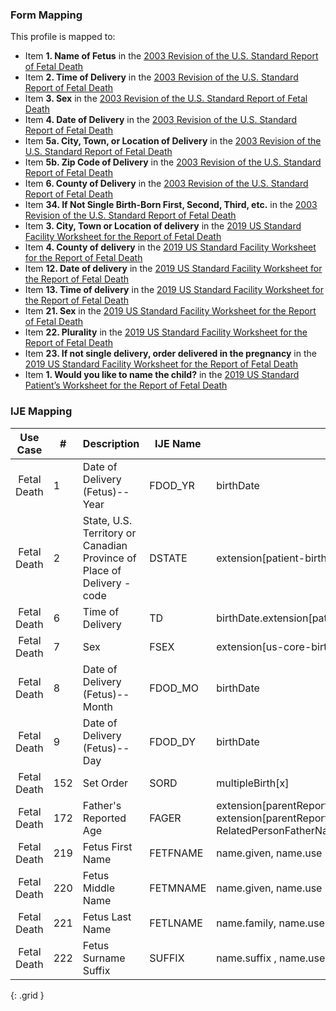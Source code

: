 ### Form Mapping
This profile is mapped to:
 * Item **1. Name of Fetus** in the [2003 Revision of the U.S. Standard Report of Fetal Death](https://www.cdc.gov/nchs/data/dvs/FDEATH11-03finalACC.pdf)
 * Item **2. Time of Delivery** in the [2003 Revision of the U.S. Standard Report of Fetal Death](https://www.cdc.gov/nchs/data/dvs/FDEATH11-03finalACC.pdf)
 * Item **3. Sex** in the [2003 Revision of the U.S. Standard Report of Fetal Death](https://www.cdc.gov/nchs/data/dvs/FDEATH11-03finalACC.pdf)
 * Item **4. Date of Delivery** in the [2003 Revision of the U.S. Standard Report of Fetal Death](https://www.cdc.gov/nchs/data/dvs/FDEATH11-03finalACC.pdf)
 * Item **5a. City, Town, or Location of Delivery** in the [2003 Revision of the U.S. Standard Report of Fetal Death](https://www.cdc.gov/nchs/data/dvs/FDEATH11-03finalACC.pdf)
 * Item **5b. Zip Code of Delivery** in the [2003 Revision of the U.S. Standard Report of Fetal Death](https://www.cdc.gov/nchs/data/dvs/FDEATH11-03finalACC.pdf)
 * Item **6. County of Delivery** in the [2003 Revision of the U.S. Standard Report of Fetal Death](https://www.cdc.gov/nchs/data/dvs/FDEATH11-03finalACC.pdf)
 * Item **34. If Not Single Birth-Born First, Second, Third, etc.** in the [2003 Revision of the U.S. Standard Report of Fetal Death](https://www.cdc.gov/nchs/data/dvs/FDEATH11-03finalACC.pdf)
 * Item **3. City, Town or Location of delivery** in the [2019 US Standard Facility Worksheet for the Report of Fetal Death](https://www.cdc.gov/nchs/data/dvs/fetal-death-facility-worksheet-2019-508.pdf)
 * Item **4. County of delivery** in the [2019 US Standard Facility Worksheet for the Report of Fetal Death](https://www.cdc.gov/nchs/data/dvs/fetal-death-facility-worksheet-2019-508.pdf)
 * Item **12. Date of delivery** in the [2019 US Standard Facility Worksheet for the Report of Fetal Death](https://www.cdc.gov/nchs/data/dvs/fetal-death-facility-worksheet-2019-508.pdf)
 * Item **13. Time of delivery** in the [2019 US Standard Facility Worksheet for the Report of Fetal Death](https://www.cdc.gov/nchs/data/dvs/fetal-death-facility-worksheet-2019-508.pdf)
 * Item **21. Sex** in the [2019 US Standard Facility Worksheet for the Report of Fetal Death](https://www.cdc.gov/nchs/data/dvs/fetal-death-facility-worksheet-2019-508.pdf)
 * Item **22. Plurality** in the [2019 US Standard Facility Worksheet for the Report of Fetal Death](https://www.cdc.gov/nchs/data/dvs/fetal-death-facility-worksheet-2019-508.pdf)
 * Item **23. If not single delivery, order delivered in the pregnancy** in the [2019 US Standard Facility Worksheet for the Report of Fetal Death](https://www.cdc.gov/nchs/data/dvs/fetal-death-facility-worksheet-2019-508.pdf)
 * Item **1. Would you like to name the child?** in the [2019 US Standard Patient’s Worksheet for the Report of Fetal Death](https://www.cdc.gov/nchs/data/dvs/fetal-death-mother-worksheet-english-2019-508.pdf)

### IJE Mapping

| **Use Case** |  **#**   |  **Description**  | **IJE Name**  |  **Field**  |  **Type**  | **Value Set**  |
| :---------: | --------------- | ------------ | ------------- | ---------- | ---------- | -------------- |
| Fetal Death | 1 | Date of Delivery (Fetus)--Year | FDOD_YR | birthDate | | |
| Fetal Death | 2 | State, U.S. Territory or Canadian Province of Place of Delivery - code | DSTATE | extension[patient-birthPlace].value[x].state |codeable |[StatesTerritoriesAndProvincesVS]  |
| Fetal Death | 6 | Time of Delivery | TD | birthDate.extension[patient-birthTime] | |See [PartialDatesAndTimes] |
| Fetal Death | 7 | Sex | FSEX | extension[us-core-birthsex].value |codeable |[USCoreBirthSexVS](http://hl7.org/fhir/us/core/ValueSet/birthsex) |
| Fetal Death | 8 | Date of Delivery (Fetus)--Month | FDOD_MO | birthDate | | |
| Fetal Death | 9 | Date of Delivery (Fetus)--Day | FDOD_DY | birthDate | | |
| Fetal Death | 152 | Set Order | SORD | multipleBirth[x] |integer | |
| Fetal Death | 172 | Father's Reported Age | FAGER | extension[parentReportedAgeAtDelivery].extension[reportedAge].value, extension[parentReportedAgeAtDelivery].extension[motherOrFather].value=Reference[ RelatedPersonFatherNaturalVitalRecords ] |quantity | |
| Fetal Death | 219 | Fetus First Name | FETFNAME | name.given, name.use = official |string |See [Note on Decedent Name] |
| Fetal Death | 220 | Fetus Middle Name | FETMNAME | name.given, name.use = official |string |See [Note on Decedent Name] |
| Fetal Death | 221 | Fetus Last Name | FETLNAME | name.family, name.use = official. (absence is equivalent to ‘UNKNOWN’.) |string  |See [Note on Decedent Name] |
| Fetal Death | 222 | Fetus Surname Suffix | SUFFIX | name.suffix , name.use = official |string | |
{: .grid }
